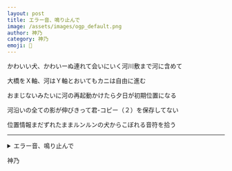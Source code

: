 ```yaml
---
layout: post
title: エラー音、鳴り止んで
image: /assets/images/ogp_default.png
author: 神乃
category: 神乃
emoji: 🦀
---
```


<div class="tanka-area"><div class="tanka">
<p>かわいい犬、かわいーぬ連れて会いにいく河川敷まで河に含めて</p>

<p>大橋をＸ軸、河はＹ軸とおいてもカニは自由に進む</p>

<p>おまじないみたいに河の再起動かけたら夕日が初期位置になる</p>

<p>河沿いの全ての影が伸びきって君<span class="dash">-</span>コピー（２）を保存してない</p>

<p>位置情報まだずれたままルンルンの犬からこぼれる音符を拾う</p>

</div></div>

---

<details><summary>エラー音、鳴り止んで</summary>
かわいい犬、かわいーぬ連れて会いにいく河川敷まで河に含めて<br/>
大橋をＸ軸、河はＹ軸とおいてもカニは自由に進む<br/>
おまじないみたいに河の再起動かけたら夕日が初期位置になる<br/>
河沿いの全ての影が伸びきって君-コピー（２）を保存してない<br/>
位置情報まだずれたままルンルンの犬からこぼれる音符を拾う<br/>
<br/>

</details>

神乃
